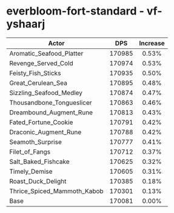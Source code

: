 # everbloom-fort-standard - vf-yshaarj
| Actor | DPS | Increase |
|---|:---:|:---:|
|Aromatic_Seafood_Platter|170985|0.53%|
|Revenge_Served_Cold|170974|0.53%|
|Feisty_Fish_Sticks|170935|0.50%|
|Great_Cerulean_Sea|170895|0.48%|
|Sizzling_Seafood_Medley|170874|0.47%|
|Thousandbone_Tongueslicer|170863|0.46%|
|Dreambound_Augment_Rune|170813|0.43%|
|Fated_Fortune_Cookie|170791|0.42%|
|Draconic_Augment_Rune|170788|0.42%|
|Seamoth_Surprise|170777|0.41%|
|Filet_of_Fangs|170712|0.37%|
|Salt_Baked_Fishcake|170625|0.32%|
|Timely_Demise|170605|0.31%|
|Roast_Duck_Delight|170385|0.18%|
|Thrice_Spiced_Mammoth_Kabob|170301|0.13%|
|Base|170081|0.00%|
